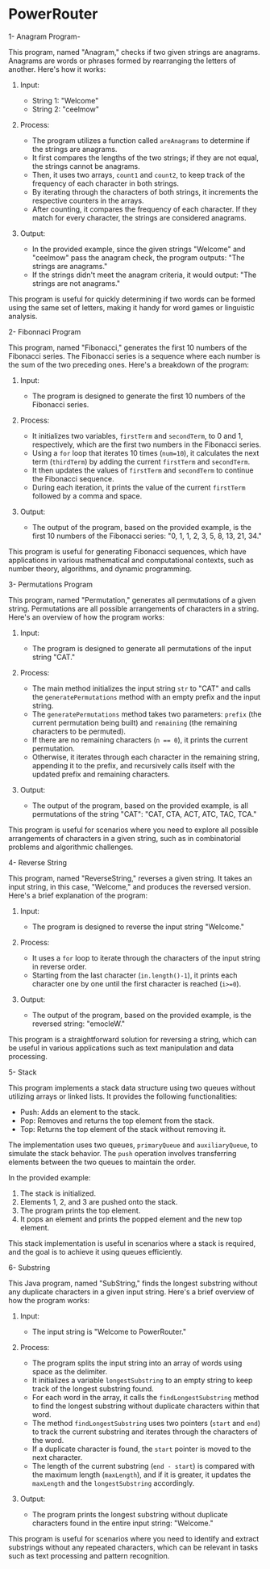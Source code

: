 # PowerRouter

1- Anagram Program-

This program, named "Anagram," checks if two given strings are anagrams. Anagrams are words or phrases formed by rearranging the letters of another. Here's how it works:

1. Input:
   - String 1: "Welcome"
   - String 2: "ceelmow"

2. Process:
   - The program utilizes a function called `areAnagrams` to determine if the strings are anagrams.
   - It first compares the lengths of the two strings; if they are not equal, the strings cannot be anagrams.
   - Then, it uses two arrays, `count1` and `count2`, to keep track of the frequency of each character in both strings.
   - By iterating through the characters of both strings, it increments the respective counters in the arrays.
   - After counting, it compares the frequency of each character. If they match for every character, the strings are considered anagrams.

3. Output:
   - In the provided example, since the given strings "Welcome" and "ceelmow" pass the anagram check, the program outputs: "The strings are anagrams."
   - If the strings didn't meet the anagram criteria, it would output: "The strings are not anagrams."

This program is useful for quickly determining if two words can be formed using the same set of letters, making it handy for word games or linguistic analysis.

2- Fibonnaci Program

This program, named "Fibonacci," generates the first 10 numbers of the Fibonacci series. The Fibonacci series is a sequence where each number is the sum of the two preceding ones. Here's a breakdown of the program:

1. Input:
   - The program is designed to generate the first 10 numbers of the Fibonacci series.

2. Process:
   - It initializes two variables, `firstTerm` and `secondTerm`, to 0 and 1, respectively, which are the first two numbers in the Fibonacci series.
   - Using a `for` loop that iterates 10 times (`num=10`), it calculates the next term (`thirdTerm`) by adding the current `firstTerm` and `secondTerm`.
   - It then updates the values of `firstTerm` and `secondTerm` to continue the Fibonacci sequence.
   - During each iteration, it prints the value of the current `firstTerm` followed by a comma and space.

3. Output:
   - The output of the program, based on the provided example, is the first 10 numbers of the Fibonacci series: "0, 1, 1, 2, 3, 5, 8, 13, 21, 34."

This program is useful for generating Fibonacci sequences, which have applications in various mathematical and computational contexts, such as number theory, algorithms, and dynamic programming.

3- Permutations Program

This program, named "Permutation," generates all permutations of a given string. Permutations are all possible arrangements of characters in a string. Here's an overview of how the program works:

1. Input:
   - The program is designed to generate all permutations of the input string "CAT."

2. Process:
   - The main method initializes the input string `str` to "CAT" and calls the `generatePermutations` method with an empty prefix and the input string.
   - The `generatePermutations` method takes two parameters: `prefix` (the current permutation being built) and `remaining` (the remaining characters to be permuted).
   - If there are no remaining characters (`n == 0`), it prints the current permutation.
   - Otherwise, it iterates through each character in the remaining string, appending it to the prefix, and recursively calls itself with the updated prefix and remaining characters.

3. Output:
   - The output of the program, based on the provided example, is all permutations of the string "CAT": "CAT, CTA, ACT, ATC, TAC, TCA."

This program is useful for scenarios where you need to explore all possible arrangements of characters in a given string, such as in combinatorial problems and algorithmic challenges.

4- Reverse String

This program, named "ReverseString," reverses a given string. It takes an input string, in this case, "Welcome," and produces the reversed version. Here's a brief explanation of the program:

1. Input:
   - The program is designed to reverse the input string "Welcome."

2. Process:
   - It uses a `for` loop to iterate through the characters of the input string in reverse order.
   - Starting from the last character (`in.length()-1`), it prints each character one by one until the first character is reached (`i>=0`).

3. Output:
   - The output of the program, based on the provided example, is the reversed string: "emocleW."

This program is a straightforward solution for reversing a string, which can be useful in various applications such as text manipulation and data processing.

5- Stack

This program implements a stack data structure using two queues without utilizing arrays or linked lists. It provides the following functionalities:

- Push: Adds an element to the stack.
- Pop: Removes and returns the top element from the stack.
- Top: Returns the top element of the stack without removing it.

The implementation uses two queues, `primaryQueue` and `auxiliaryQueue`, to simulate the stack behavior. The `push` operation involves transferring elements between the two queues to maintain the order.

In the provided example:

1. The stack is initialized.
2. Elements 1, 2, and 3 are pushed onto the stack.
3. The program prints the top element.
4. It pops an element and prints the popped element and the new top element.

This stack implementation is useful in scenarios where a stack is required, and the goal is to achieve it using queues efficiently.

6- Substring

This Java program, named "SubString," finds the longest substring without any duplicate characters in a given input string. Here's a brief overview of how the program works:

1. Input:
   - The input string is "Welcome to PowerRouter."

2. Process:
   - The program splits the input string into an array of words using space as the delimiter.
   - It initializes a variable `longestSubstring` to an empty string to keep track of the longest substring found.
   - For each word in the array, it calls the `findLongestSubstring` method to find the longest substring without duplicate characters within that word.
   - The method `findLongestSubstring` uses two pointers (`start` and `end`) to track the current substring and iterates through the characters of the word.
   - If a duplicate character is found, the `start` pointer is moved to the next character.
   - The length of the current substring (`end - start`) is compared with the maximum length (`maxLength`), and if it is greater, it updates the `maxLength` and the `longestSubstring` accordingly.

3. Output:
   - The program prints the longest substring without duplicate characters found in the entire input string: "Welcome."

This program is useful for scenarios where you need to identify and extract substrings without any repeated characters, which can be relevant in tasks such as text processing and pattern recognition.
